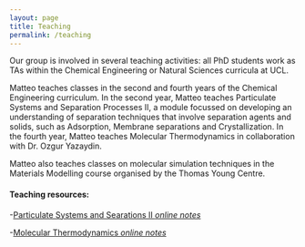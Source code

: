 ```yaml
---
layout: page
title: Teaching
permalink: /teaching
---
```


Our group is involved in several teaching activities: all PhD students work as TAs within the Chemical Engineering or Natural Sciences curricula at UCL. 

Matteo teaches classes in the second and fourth years of the Chemical Engineering curriculum. 
In the second year, Matteo teaches Particulate Systems and Separation Processes II, a module focussed on developing an understanding of separation techniques that involve separation agents and solids, such as Adsorption, Membrane separations and Crystallization. In the fourth year, Matteo teaches Molecular Thermodynamics in collaboration with Dr. Ozgur Yazaydin. 

Matteo also teaches classes on molecular simulation techniques in the Materials Modelling course organised by the Thomas Young Centre.

#### Teaching resources:

-[Particulate Systems and Searations II _online notes_](https://msalvalaglio.github.io/PSSP_notebook/index.html#)

-[Molecular Thermodynamics _online notes_](https://msalvalaglio.github.io/Molecular_Thermodynamics_Notebook/index.html) 




